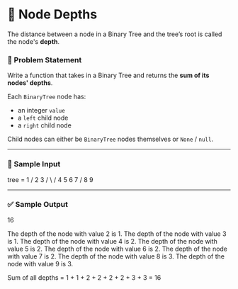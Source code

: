 # 🌲 Node Depths

The distance between a node in a Binary Tree and the tree’s root is called the node's **depth**.

### 🧩 Problem Statement

Write a function that takes in a Binary Tree and returns the **sum of its nodes' depths**.

Each `BinaryTree` node has:
- an integer `value`
- a `left` child node
- a `right` child node

Child nodes can either be `BinaryTree` nodes themselves or `None` / `null`.

---

### 🧪 Sample Input
tree = 1
/
2 3
/ \ /
4 5 6 7
/
8 9

---

### ✅ Sample Output

16

The depth of the node with value 2 is 1.
The depth of the node with value 3 is 1.
The depth of the node with value 4 is 2.
The depth of the node with value 5 is 2.
The depth of the node with value 6 is 2.
The depth of the node with value 7 is 2.
The depth of the node with value 8 is 3.
The depth of the node with value 9 is 3.

Sum of all depths = 1 + 1 + 2 + 2 + 2 + 2 + 3 + 3 = 16

